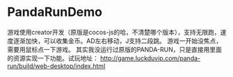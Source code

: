 # PandaRunDemo
游戏使用creator开发（原版是cocos-js的哈，不清楚哪个版本），支持无限跑，速度逐渐加快，可以收集金币。AD左右移动，J支持二段跳。
游戏一开始没焦点，需要用鼠标点一下游戏。
其实我没运行过原版的PANDA-RUN，只是直接用里面的资源实现一下功能。试玩地址：
http://game.luckduvip.com/panda-run/build/web-desktop/index.html


